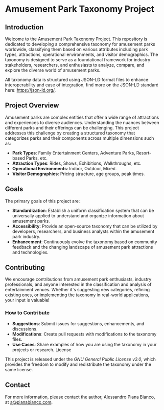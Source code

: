 # Amusement Park Taxonomy Project
## Introduction
Welcome to the Amusement Park Taxonomy Project.
This repository is dedicated to developing a comprehensive taxonomy for amusement parks worldwide, classifying them based on various attributes including park types, attractions, operational environments, and visitor demographics. The taxonomy is designed to serve as a foundational framework for industry stakeholders, researchers, and enthusiasts to analyze, compare, and explore the diverse world of amusement parks. 

All taxonomy data is structured using JSON-LD format files to enhance interoperability and ease of integration, find more on the JSON-LD standard here: https://json-ld.org/.

## Project Overview
Amusement parks are complex entities that offer a wide range of attractions and experiences to diverse audiences. Understanding the nuances between different parks and their offerings can be challenging. This project addresses this challenge by creating a structured taxonomy that categorizes parks and their components across multiple dimensions such as:

- **Park Types**: Family Entertainment Centers, Adventure Parks, Resort-based Parks, etc.
- **Attraction Types**: Rides, Shows, Exhibitions, Walkthroughs, etc.
- **Operational Environments**: Indoor, Outdoor, Mixed.
- **Visitor Demographics**: Pricing structure, age groups, peak times.

## Goals
The primary goals of this project are:

- **Standardization**: Establish a uniform classification system that can be universally applied to understand and organize information about amusement parks.
- **Accessibility**: Provide an open-source taxonomy that can be utilized by developers, researchers, and business analysts within the amusement park industry.
- **Enhancement**: Continuously evolve the taxonomy based on community feedback and the changing landscape of amusement park attractions and technologies.

## Contributing
We encourage contributions from amusement park enthusiasts, industry professionals, and anyone interested in the classification and analysis of entertainment venues. Whether it's suggesting new categories, refining existing ones, or implementing the taxonomy in real-world applications, your input is valuable!

### How to Contribute
- **Suggestions**: Submit issues for suggestions, enhancements, and discussions.
- **Modifications**: Create pull requests with modifications to the taxonomy files.
- **Use Cases**: Share examples of how you are using the taxonomy in your projects or research.
License

This project is released under the *GNU General Public License v3.0*, which provides the freedom to modify and redistribute the taxonomy under the same license.

## Contact
For more information, please contact the author, Alessandro Piana Bianco, at a@pianabianco.com.
